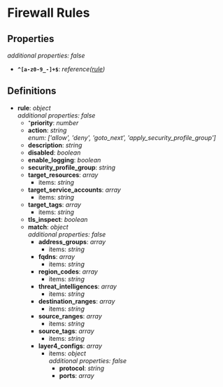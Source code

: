 # Firewall Rules

<!-- markdownlint-disable MD036 -->

## Properties

*additional properties: false*

- **`^[a-z0-9_-]+$`**: *reference([rule](#refs-rule))*

## Definitions

- **rule**<a name="refs-rule"></a>: *object*
  <br>*additional properties: false*
  - ⁺**priority**: *number*
  - **action**: *string*
    <br>*enum: ['allow', 'deny', 'goto_next', 'apply_security_profile_group']*
  - **description**: *string*
  - **disabled**: *boolean*
  - **enable_logging**: *boolean*
  - **security_profile_group**: *string*
  - **target_resources**: *array*
    - items: *string*
  - **target_service_accounts**: *array*
    - items: *string*
  - **target_tags**: *array*
    - items: *string*
  - **tls_inspect**: *boolean*
  - **match**: *object*
    <br>*additional properties: false*
    - **address_groups**: *array*
      - items: *string*
    - **fqdns**: *array*
      - items: *string*
    - **region_codes**: *array*
      - items: *string*
    - **threat_intelligences**: *array*
      - items: *string*
    - **destination_ranges**: *array*
      - items: *string*
    - **source_ranges**: *array*
      - items: *string*
    - **source_tags**: *array*
      - items: *string*
    - **layer4_configs**: *array*
      - items: *object*
        <br>*additional properties: false*
        - **protocol**: *string*
        - **ports**: *array*
